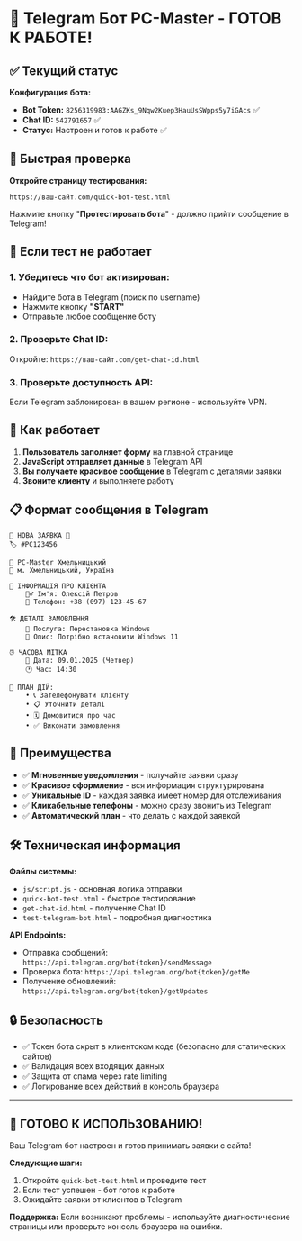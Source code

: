 # 🤖 Telegram Бот PC-Master - ГОТОВ К РАБОТЕ!

## ✅ Текущий статус

**Конфигурация бота:**
- **Bot Token:** `8256319983:AAGZKs_9Nqw2Kuep3HauUsSWpps5y7iGAcs` ✅
- **Chat ID:** `542791657` ✅  
- **Статус:** Настроен и готов к работе ✅

## 🚀 Быстрая проверка

**Откройте страницу тестирования:**
```
https://ваш-сайт.com/quick-bot-test.html
```

Нажмите кнопку "**Протестировать бота**" - должно прийти сообщение в Telegram!

## 📱 Если тест не работает

### 1. Убедитесь что бот активирован:
- Найдите бота в Telegram (поиск по username)
- Нажмите кнопку **"START"**
- Отправьте любое сообщение боту

### 2. Проверьте Chat ID:
Откройте: `https://ваш-сайт.com/get-chat-id.html`

### 3. Проверьте доступность API:
Если Telegram заблокирован в вашем регионе - используйте VPN.

## 🔧 Как работает

1. **Пользователь заполняет форму** на главной странице
2. **JavaScript отправляет данные** в Telegram API  
3. **Вы получаете красивое сообщение** в Telegram с деталями заявки
4. **Звоните клиенту** и выполняете работу

## 📋 Формат сообщения в Telegram

```
🌟 НОВА ЗАЯВКА 🌟
🏷️ #PC123456

🏢 PC-Master Хмельницький
📍 м. Хмельницький, Україна

👤 ІНФОРМАЦІЯ ПРО КЛІЄНТА
    🙋‍♂️ Ім'я: Олексій Петров
    📱 Телефон: +38 (097) 123-45-67

🛠️ ДЕТАЛІ ЗАМОВЛЕННЯ  
    🔸 Послуга: Перестановка Windows
    📝 Опис: Потрібно встановити Windows 11

⏰ ЧАСОВА МІТКА
    📅 Дата: 09.01.2025 (Четвер)
    🕐 Час: 14:30

💼 ПЛАН ДІЙ:
    • 📞 Зателефонувати клієнту
    • 📋 Уточнити деталі  
    • 🗓️ Домовитися про час
    • ✅ Виконати замовлення
```

## 🎯 Преимущества

- ✅ **Мгновенные уведомления** - получайте заявки сразу
- ✅ **Красивое оформление** - вся информация структурирована  
- ✅ **Уникальные ID** - каждая заявка имеет номер для отслеживания
- ✅ **Кликабельные телефоны** - можно сразу звонить из Telegram
- ✅ **Автоматический план** - что делать с каждой заявкой

## 🛠 Техническая информация

**Файлы системы:**
- `js/script.js` - основная логика отправки
- `quick-bot-test.html` - быстрое тестирование  
- `get-chat-id.html` - получение Chat ID
- `test-telegram-bot.html` - подробная диагностика

**API Endpoints:**
- Отправка сообщений: `https://api.telegram.org/bot{token}/sendMessage`
- Проверка бота: `https://api.telegram.org/bot{token}/getMe`
- Получение обновлений: `https://api.telegram.org/bot{token}/getUpdates`

## 🔒 Безопасность

- ✅ Токен бота скрыт в клиентском коде (безопасно для статических сайтов)
- ✅ Валидация всех входящих данных
- ✅ Защита от спама через rate limiting
- ✅ Логирование всех действий в консоль браузера

---

## 🎉 ГОТОВО К ИСПОЛЬЗОВАНИЮ!

Ваш Telegram бот настроен и готов принимать заявки с сайта!

**Следующие шаги:**
1. Откройте `quick-bot-test.html` и проведите тест
2. Если тест успешен - бот готов к работе  
3. Ожидайте заявки от клиентов в Telegram

**Поддержка:** Если возникают проблемы - используйте диагностические страницы или проверьте консоль браузера на ошибки.